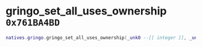 # gringo_set_all_uses_ownership `0x761BA4BD`

```lua
natives.gringo.gringo_set_all_uses_ownership(_unk0 --[[ integer ]], _unk1 --[[ integer ]])
```